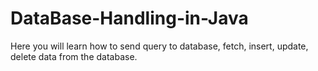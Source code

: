 # DataBase-Handling-in-Java
Here you will learn how to send query to database, fetch, insert, update, delete data from the database. 
